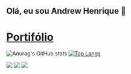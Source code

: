 ## Olá, eu sou Andrew Henrique 👋

# [Portifólio](https://portifolioandrewchucrute.netlify.app)



![Anurag's GitHub stats](https://github-readme-stats.vercel.app/api?username=andrewhenrique2&theme=midnight-purple&show_icons=true) 
[![Top Langs](https://github-readme-stats.vercel.app/api/top-langs/?username=andrewhenrique2&layout=compact&theme=midnight-purple)](https://github.com/anuraghazra/github-readme-stats)


 
  <a href="https://instagram.com/andrewchucrute" target="_blank"><img src="https://img.shields.io/badge/-Instagram-%23E4405F?style=for-the-badge&logo=instagram&logoColor=white" target="_blank"></a>
  <a href = "mailto:andrewloly06@gmail.com"><img src="https://img.shields.io/badge/-Gmail-%23333?style=for-the-badge&logo=gmail&logoColor=white" target="_blank"></a>
  <a href="https://www.linkedin.com/in/andrew-henrique-86aa5823a" target="_blank"><img src="https://img.shields.io/badge/-LinkedIn-%230077B5?style=for-the-badge&logo=linkedin&logoColor=white" target="_blank"></a> 

